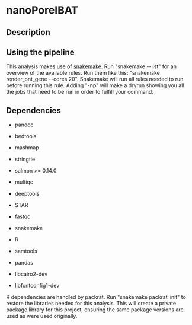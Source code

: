 # nanoPoreIBAT

## Description

## Using the pipeline

This analysis makes use of [snakemake](https://snakemake.readthedocs.io/en/stable/).
Run "snakemake --list" for an overview of the available rules.
Run them like this: "snakemake render_ont_gene --cores 20". Snakemake will run
all rules needed to run before running this rule. Adding "-np" will make a dryrun
showing you all the jobs that need to be run in order to fulfill your command.

## Dependencies

* pandoc
* bedtools
* mashmap
* stringtie
* salmon >= 0.14.0
* multiqc
* deeptools
* STAR
* fastqc
* snakemake
* R
* samtools
* pandas

* libcairo2-dev
* libfontconfig1-dev

R dependencies are handled by packrat. Run "snakemake packrat_init" to restore
the libraries needed for this analysis. This will create a private package
library for this project, ensuring the same package versions are used as were
used originally.
